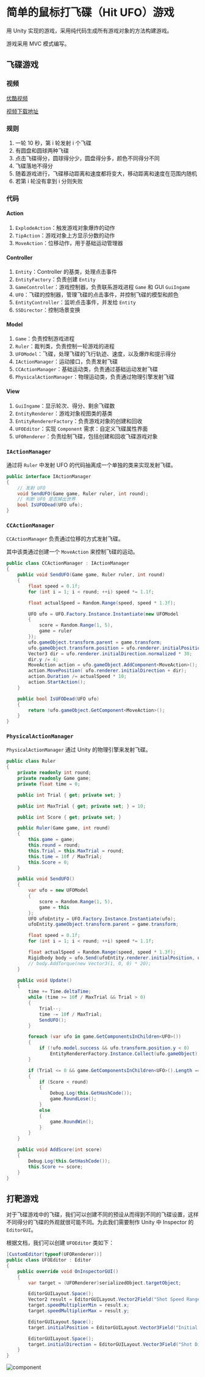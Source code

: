 # 简单的鼠标打飞碟（Hit UFO）游戏

用 Unity 实现的游戏，采用纯代码生成所有游戏对象的方法构建游戏。

游戏采用 MVC 模式编写。

## 飞碟游戏

### 视频

[优酷视频](https://v.youku.com/v_show/id_XNDM4ODM2ODkwOA==.html?spm=a2h3j.8428770.3416059.1)

[视频下载地址](https://github.com/huanghongxun/3D-Programming-And-Design/tree/master/homework4/Hit-UFO/Hit-UFO.mp4)

### 规则

1. 一轮 10 秒，第 i 轮发射 i 个飞碟
2. 有圆盘和圆球两种飞碟
3. 点击飞碟得分，圆球得分少，圆盘得分多，颜色不同得分不同
4. 飞碟落地不得分
5. 随着游戏进行，飞碟移动距离和速度都将变大，移动距离和速度在范围内随机
6. 若第 i 轮没有拿到 i 分则失败

### 代码

#### Action

1. `ExplodeAction`：触发游戏对象爆炸的动作
2. `TipAction`：游戏对象上方显示分数的动作
3. `MoveAction`：位移动作，用于基础运动管理器

#### Controller

1. `Entity`：Controller 的基类，处理点击事件
2. `EntityFactory`：负责创建 `Entity`
3. `GameController`：游戏控制器，负责联系游戏进程 `Game` 和 GUI `GuiIngame`
4. `UFO`：飞碟的控制器，管理飞碟的点击事件，并控制飞碟的模型和颜色
5. `EntityController`：监听点击事件，并发给 `Entity`
6. `SSDirector`：控制场景变换

#### Model

1. `Game`：负责控制游戏进程
2. `Ruler`：裁判类，负责控制一轮游戏的进程
3. `UFOModel`：飞碟，处理飞碟的飞行轨迹、速度，以及爆炸和提示得分
4. `IActionManager`：运动接口，负责发射飞碟
5. `CCActionManager`：基础运动类，负责通过基础运动发射飞碟
6. `PhysicalActionManager`：物理运动类，负责通过物理引擎发射飞碟

#### View

1. `GuiIngame`：显示轮次、得分、剩余飞碟数
2. `EntityRenderer`：游戏对象视图类的基类
3. `EntityRendererFactory`：负责游戏对象的创建和回收
4. `UFOEditor`：实现 `Component` 需求：自定义飞碟属性界面
5. `UFORenderer`：负责绘制飞碟，包括创建和回收飞碟游戏对象

### `IActionManager`

通过将 `Ruler` 中发射 UFO 的代码抽离成一个单独的类来实现发射飞碟。

```csharp
public interface IActionManager
{
    // 发射 UFO
    void SendUFO(Game game, Ruler ruler, int round);
    // 判断 UFO 是否掉出世界
    bool IsUFODead(UFO ufo);
}
```

### `CCActionManager`

`CCActionManager` 负责通过位移的方式发射飞碟。

其中该类通过创建一个 `MoveAction` 来控制飞碟的运动。

```csharp
public class CCActionManager : IActionManager
{
    public void SendUFO(Game game, Ruler ruler, int round)
    {
        float speed = 0.1f;
        for (int i = 1; i < round; ++i) speed *= 1.1f;

        float actualSpeed = Random.Range(speed, speed * 1.3f);

        UFO ufo = UFO.Factory.Instance.Instantiate(new UFOModel
        {
            score = Random.Range(1, 5),
            game = ruler
        });
        ufo.gameObject.transform.parent = game.transform;
        ufo.gameObject.transform.position = ufo.renderer.initialPosition;
        Vector3 dir = ufo.renderer.initialDirection.normalized * 30;
        dir.y /= 4;
        MoveAction action = ufo.gameObject.AddComponent<MoveAction>();
        action.MovePosition( ufo.renderer.initialDirection + dir);
        action.Duration /= actualSpeed * 10;
        action.StartAction();
    }

    public bool IsUFODead(UFO ufo)
    {
        return !ufo.gameObject.GetComponent<MoveAction>();
    }
}
```

### `PhysicalActionManager`

`PhysicalActionManager` 通过 Unity 的物理引擎来发射飞碟。

```csharp
public class Ruler
{
    private readonly int round;
    private readonly Game game;
    private float time = 0;

    public int Trial { get; private set; }

    public int MaxTrial { get; private set; } = 10;

    public int Score { get; private set; }

    public Ruler(Game game, int round)
    {
        this.game = game;
        this.round = round;
        this.Trial = this.MaxTrial = round;
        this.time = 10f / MaxTrial;
        this.Score = 0;
    }

    public void SendUFO()
    {
        var ufo = new UFOModel
        {
            score = Random.Range(1, 5),
            game = this
        };
        UFO ufoEntity = UFO.Factory.Instance.Instantiate(ufo);
        ufoEntity.gameObject.transform.parent = game.transform;

        float speed = 0.1f;
        for (int i = 1; i < round; ++i) speed *= 1.1f;

        float actualSpeed = Random.Range(speed, speed * 1.3f);
        Rigidbody body = ufo.Send(ufoEntity.renderer.initialPosition, ufoEntity.renderer.initialDirection, actualSpeed);
        // body.AddTorque(new Vector3(1, 0, 0) * 20);
    }

    public void Update()
    {
        time += Time.deltaTime;
        while (time >= 10f / MaxTrial && Trial > 0)
        {
            Trial--;
            time -= 10f / MaxTrial;
            SendUFO();
        }

        foreach (var ufo in game.GetComponentsInChildren<UFO>())
        {
            if (!ufo.model.success && ufo.transform.position.y < 0)
                EntityRendererFactory.Instance.Collect(ufo.gameObject);
        }

        if (Trial <= 0 && game.GetComponentsInChildren<UFO>().Length == 0)
        {
            if (Score < round)
            {
                Debug.Log(this.GetHashCode());
                game.RoundLose();
            }
            else
            {
                game.RoundWin();
            }
        }
    }

    public void AddScore(int score)
    {
        Debug.Log(this.GetHashCode());
        this.Score += score;
    }
}
```

## 打靶游戏

对于飞碟游戏中的飞碟，我们可以创建不同的预设从而得到不同的飞碟设置，这样不同得分的飞碟的外观就很可能不同。为此我们需要制作 Unity 中 Inspector 的 `EditorGUI`。

根据文档，我们可以创建 `UFOEditor` 类如下：

```csharp
[CustomEditor(typeof(UFORenderer))]
public class UFOEditor : Editor
{
    public override void OnInspectorGUI()
    {
        var target = (UFORenderer)serializedObject.targetObject;

        EditorGUILayout.Space();
        Vector2 result = EditorGUILayout.Vector2Field("Shot Speed Range", new Vector2(target.speedMultiplierMin, target.speedMultiplierMax));
        target.speedMultiplierMin = result.x;
        target.speedMultiplierMax = result.y;

        EditorGUILayout.Space();
        target.initialPosition = EditorGUILayout.Vector3Field("Initial Position", target.initialPosition);

        EditorGUILayout.Space();
        target.initialDirection = EditorGUILayout.Vector3Field("Shot Direction", target.initialDirection);
    }
}
```

![component](component.PNG)